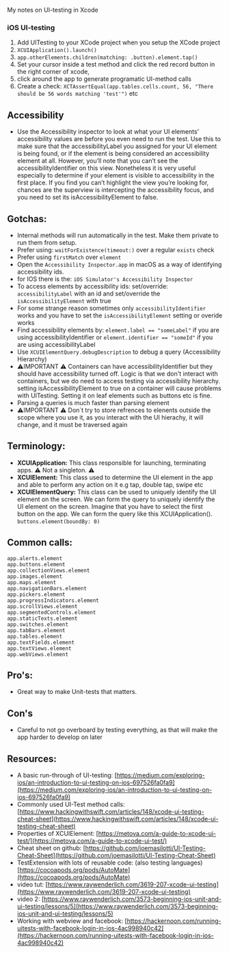 My notes on UI-testing in Xcode <!--more-->

### iOS UI-testing
1. Add UITesting to your XCode project when you setup the XCode project
2. `XCUIApplication().launch()`
3. `app.otherElements.children(matching: .button).element.tap()`
4. Set your cursor inside a test method and click the red record button in the right corner of xcode,
5. click around the app to generate programatic UI-method calls
6. Create a check: `XCTAssertEqual(app.tables.cells.count, 56, "There should be 56 words matching 'test'")` etc

## Accessibility
- Use the Accessibility inspector to look at what your UI elements’ accessibility values are before you even need to run the test. Use this to make sure that the accessibilityLabel you assigned for your UI element is being found, or if the element is being considered an accessibility element at all. However, you’ll note that you can’t see the accessibilityIdentifier on this view. Nonetheless it is very useful especially to determine if your element is visible to accessibility in the first place. If you find you can’t highlight the view you’re looking for, chances are the superview is intercepting the accessibility focus, and you need to set its isAccessibilityElement to false.

## Gotchas:
- Internal methods will run automatically in the test. Make them private to run them from setup.
- Prefer using: `waitForExistence(timeout:)` over a regular `exists` check
- Prefer using `firstMatch` over `element`
- Open the `Accessibility Inspector.app` in macOS as a way of identifying accessibility ids.
- for IOS there is the:  `iOS Simulator's Accessibility Inspector`
- To access elements by accessibility ids: set/override: `accessibilityLabel`  with an id and set/override the `isAccessibilityElement` with true
- For some strange reason sometimes only `accessibilityIdentifier` works and you have to set the `isAccessibilityElement` setting or overide works
- Find accessibility elements by: `element.label == "someLabel"` if you are using accessibilityIdentifier or `element.identifier == "someId"` if you are using accessibilityLabel
- Use `XCUIElementQuery.debugDescription` to debug a query (Accessibility Hierarchy)
- ⚠️️IMPORTANT ⚠️️ Containers can have accessibilityIdentifier but they should have accessibility turned off. Logic is that we don't interact with containers, but we do need to access testing via accessibility hierarchy. setting isAccessibilityElement to true on a container will cause problems with UITesting. Setting it on leaf elements such as buttons etc is fine.
- Parsing a queries is much faster than parsing element
- ️⚠️IMPORTANT ⚠️️ Don´t try to store refrences to elenents outside the scope where you use it, as you interact with the UI hierachy, it will change, and it must be traversed again

## Terminology:
- **XCUIApplication:** This class responsible for launching, terminating apps. ⚠️️ Not a singleton. ⚠️️
- **XCUIElement:** This class used to determine the UI element in the app and able to perform any action on it e.g tap, double tap, swipe etc
- **XCUIElementQuery:** This class can be used to uniquely identify the UI element on the screen.
We can form the query to uniquely identify the UI element on the screen. Imagine that you have to select the first button on the app. We can form the query like this XCUIApplication(). `buttons.element(boundBy: 0)`

## Common calls:
```
app.alerts.element
app.buttons.element
app.collectionViews.element
app.images.element
app.maps.element
app.navigationBars.element
app.pickers.element
app.progressIndicators.element
app.scrollViews.element
app.segmentedControls.element
app.staticTexts.element
app.switches.element
app.tabBars.element
app.tables.element
app.textFields.element
app.textViews.element
app.webViews.element
```
## Pro's:
- Great way to make Unit-tests that matters.

## Con's
- Careful to not go overboard by testing everything, as that will make the app harder to develop on later

## Resources:
- A basic run-through of UI-testing: [https://medium.com/exploring-ios/an-introduction-to-ui-testing-on-ios-697526fa0fa9](https://medium.com/exploring-ios/an-introduction-to-ui-testing-on-ios-697526fa0fa9)
- Commonly used UI-Test method calls: [https://www.hackingwithswift.com/articles/148/xcode-ui-testing-cheat-sheet](https://www.hackingwithswift.com/articles/148/xcode-ui-testing-cheat-sheet)
- Properties of XCUIElement: [https://metova.com/a-guide-to-xcode-ui-test/](https://metova.com/a-guide-to-xcode-ui-test/)
- Cheat sheet on github: [https://github.com/joemasilotti/UI-Testing-Cheat-Sheet](https://github.com/joemasilotti/UI-Testing-Cheat-Sheet)
- TestExtension with lots of reusable code: (also testing languages) [https://cocoapods.org/pods/AutoMate](https://cocoapods.org/pods/AutoMate)
- video tut: [https://www.raywenderlich.com/3619-207-xcode-ui-testing](https://www.raywenderlich.com/3619-207-xcode-ui-testing)  
- video 2: [https://www.raywenderlich.com/3573-beginning-ios-unit-and-ui-testing/lessons/5](https://www.raywenderlich.com/3573-beginning-ios-unit-and-ui-testing/lessons/5)
- Working with webview and facebook: [https://hackernoon.com/running-uitests-with-facebook-login-in-ios-4ac998940c42](https://hackernoon.com/running-uitests-with-facebook-login-in-ios-4ac998940c42)
